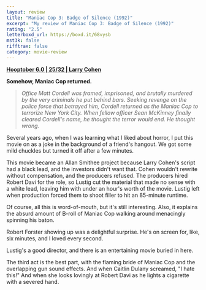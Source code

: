 ```yaml
---
layout: review
title: "Maniac Cop 3: Badge of Silence (1992)"
excerpt: "My review of Maniac Cop 3: Badge of Silence (1992)"
rating: "2.5"
letterboxd_url: https://boxd.it/68vysb
mst3k: false
rifftrax: false
category: movie-review
---
```


<b><a href="https://boxd.it/pPVYg/detail" rel="nofollow">Hooptober 6.0 | 25/32 | Larry Cohen</a></b>

<b>Somehow, Maniac Cop returned.</b>

<blockquote><i>Office Matt Cordell was framed, imprisoned, and brutally murdered by the very criminals he put behind bars. Seeking revenge on the police force that betrayed him, Cordell returned as the Maniac Cop to terrorize New York City. When fellow officer Sean McKinney finally cleared Cordell's name, he thought the terror would end. He thought wrong.</i></blockquote>Several years ago, when I was learning what I liked about horror, I put this movie on as a joke in the background of a friend's hangout. We got some mild chuckles but turned it off after a few minutes. 

This movie became an Allan Smithee project because Larry Cohen's script had a black lead, and the investors didn't want that. Cohen wouldn't rewrite without compensation, and the producers refused. The producers hired Robert Davi for the role, so Lustig cut the material that made no sense with a white lead, leaving him with under an hour's worth of the movie. Lustig left when production forced them to shoot filler to hit an 85-minute runtime.

Of course, all this is word-of-mouth, but it's still interesting. Also, it explains the absurd amount of B-roll of Maniac Cop walking around menacingly spinning his baton.

Robert Forster showing up was a delightful surprise. He's on screen for, like, six minutes, and I loved every second.

Lustig's a good director, and there is an entertaining movie buried in here.

The third act is the best part, with the flaming bride of Maniac Cop and the overlapping gun sound effects. And when Caitlin Dulany screamed, "I hate this!" And when she looks lovingly at Robert Davi as he lights a cigarette with a severed hand.
